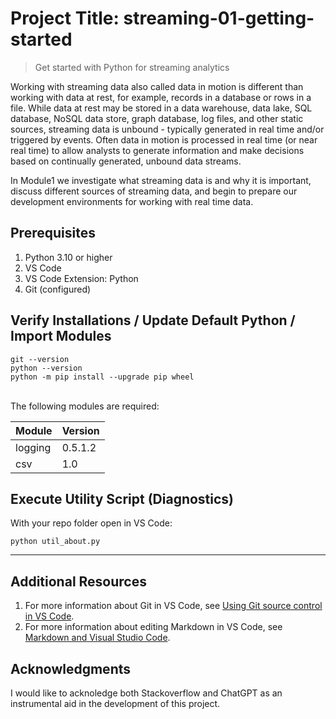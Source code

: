 # Project Title: streaming-01-getting-started

> Get started with Python for streaming analytics

Working with streaming data also called data in motion is different than working with data at rest, for example, records in a database or rows in a file. While data at rest may be stored in a data warehouse, data lake, SQL database, NoSQL data store, graph database, log files, and other static sources, streaming data is unbound - typically generated in real time and/or triggered by events.   Often data in motion is processed in real time (or near real time) to allow analysts to generate information and make decisions based on continually generated, unbound data streams.

In Module1 we investigate what streaming data is and why it is important, discuss different sources of streaming data, and begin to prepare our development environments for working with real time data.

## Prerequisites

1. Python 3.10 or higher
1. VS Code
1. VS Code Extension: Python
1. Git (configured)


## Verify Installations / Update Default Python / Import Modules


```shell
git --version
python --version
python -m pip install --upgrade pip wheel
```
<br>
The following modules are required:

| Module  | Version  |
|---------|----------|
| logging | 0.5.1.2  |
| csv     | 1.0      |


## Execute Utility Script (Diagnostics)

With your repo folder open in VS Code:

```shell
python util_about.py
```
---

## Additional Resources

1. For more information about Git in VS Code, see [Using Git source control in VS Code](https://code.visualstudio.com/docs/sourcecontrol/overview).
1. For more information about editing Markdown in VS Code, see [Markdown and Visual Studio Code](https://code.visualstudio.com/docs/languages/markdown).

## Acknowledgments

I would like to acknoledge both Stackoverflow and ChatGPT as an instrumental aid in the development of this project.